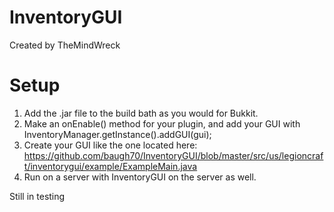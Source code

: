 InventoryGUI
============
Created by TheMindWreck

Setup
===
1. Add the .jar file to the build bath as you would for Bukkit.
2. Make an onEnable() method for your plugin, and add your GUI with InventoryManager.getInstance().addGUI(gui);
3. Create your GUI like the one located here: https://github.com/baugh70/InventoryGUI/blob/master/src/us/legioncraft/inventorygui/example/ExampleMain.java
4. Run on a server with InventoryGUI on the server as well.

Still in testing
